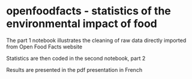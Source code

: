 # openfoodfacts - statistics of the environmental impact of food 

The part 1 notebook illustrates the cleaning of raw data
directly imported from Open Food Facts website

Statistics are then coded in the second notebook, part 2

Results are presented in the pdf presentation in French 
